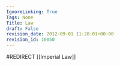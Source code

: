 ```yaml
---
IgnoreLinking: True
Tags: None
Title: Law
draft: False
revision_date: 2012-09-01 11:28:01+00:00
revision_id: 10050
---
```


#REDIRECT [[Imperial Law]]